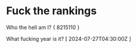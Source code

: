 # Fuck the rankings

Who the hell am I?
{ 8215110 }

What fucking year is it?
[ 2024-07-27T04:30:00Z ]
